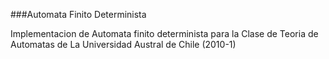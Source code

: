 ###Automata Finito Determinista

Implementacion de Automata finito determinista para la Clase de Teoria de Automatas de La Universidad Austral de Chile (2010-1)

